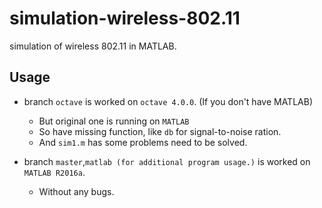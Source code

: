 # simulation-wireless-802.11

simulation of wireless 802.11 in MATLAB.

## Usage

* branch `octave` is worked on `octave 4.0.0`. (If you don't have MATLAB)
    * But original one is running on `MATLAB`
    * So have missing function, like `db` for signal-to-noise ration.  
    * And `sim1.m` has some problems need to be solved.

* branch `master`,`matlab (for additional program usage.)` is worked on `MATLAB R2016a`.
    * Without any bugs.